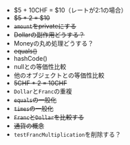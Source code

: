- $5 + 10CHF = $10（レートが2:1の場合）
- ~~$5 * 2 = $10~~
- ~~`amount`をprivateにする~~
- ~~Dollarの副作用どうする？~~
- Moneyの丸め処理どうする？
- ~~equals()~~
- hashCode()
- nullとの等価性比較
- 他のオブジェクトとの等価性比較
- ~~5CHF * 2 = 10CHF~~
- `Dollar`と`Franc`の重複
- ~~`equals`の一般化~~
- ~~`times`の一般化~~
- ~~`Franc`と`Dollar`を比較する~~
- ~~通貨の概念~~
- `testFrancMultiplication`を削除する？